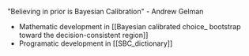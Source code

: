 "Believing in prior is Bayesian Calibration" - Andrew Gelman

-   Mathematic development in [[Bayesian calibrated choice_ bootstrap toward the decision-consistent region]]
-   Programatic development in [[SBC_dictionary]]